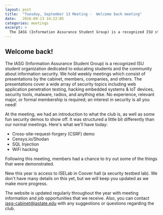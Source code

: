 ```yaml
---
layout: post
title:  "Tuesday, September 13 Meeting -  Welcome back meeting"
date:   2016-09-13 14:22:05
categories: meetings
excerpt: >
  The IASG (Information Assurance Student Group) is a recognized ISU student organization dedicated to educating students and the community about information security.
---
```

Welcome back!
-------------------
The IASG (Information Assurance Student Group) is a recognized ISU student organization dedicated to educating students and the community about information security. We hold weekly meetings which consist of presentations by the cabinet, members, companies, and others. The presentations cover a wide array of security topics including web application penetration testing, hacking embedded systems & IoT devices, security tools, malware, radios, and anything else. No experience, relevant major, or formal membership is required; an interest in security is all you need!

At the meeting, we had an introduction to what the club is, as well as some fun security demos to show off. It was structured a little bit differently than our normal meetings. Here's what we'll have today:
- Cross-site-request-forgery (CSRF) demo
- Censys.io/Shodan
- SQL Injection
- WiFi hacking

Following this meeting, members had a chance to try out some of the things that were demonstrated. 

New this year is access to ISELab in Coover hall (a security testbed lab). We don't have many details on this yet, but we will keep you updated as we make more progress.

The website is updated regularly throughout the year with meeting information and job opportunities that we receive. Also, you can contact iasg-cabinet@iastate.edu with any suggestions or questions regarding the club. 
